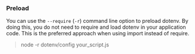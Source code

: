 ### Preload

You can use the `--require` (`-r`) command line option to 
preload dotenv. By doing this, you do not need to 
require and load dotenv in your application code. 
This is the preferred approach when using import 
instead of require.

> node -r dotenv/config your_script.js